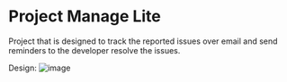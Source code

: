 # Project Manage Lite
Project that is designed to track the reported issues over email and send reminders to the developer resolve the issues.

Design:
![image](https://github.com/user-attachments/assets/268bb686-b82f-449a-8623-5992e67d1b94)

